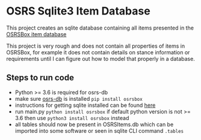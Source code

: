 # OSRS Sqlite3 Item Database
 This project creates an sqlite database containing all items presented in the [OSRSBox item database](https://github.com/osrsbox/osrsbox-db) 

This project is very rough and does not contain all properties of items in OSRSBox, for example it does not contain details on stance information or requirements until I can figure out how to model that properly in a database.

## Steps to run code ##
* Python >= 3.6 is required for osrs-db
* make sure [osrs-db](https://pypi.org/project/osrsbox/) is installed `pip install osrsbox`
* instructions for getting sqlite installed can be found [here](https://www.tutorialspoint.com/sqlite/sqlite_installation.htm)
* run main.py  `python install osrsbox` if default python version is not >= 3.6 then use `python3 install osrsbox` instead
* all tables should now be present in OSRSItems.db which can be imported into some software or seen in sqlite CLI command `.tables`

